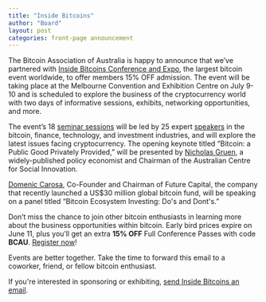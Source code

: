 ```yaml
---
title: "Inside Bitcoins"
author: "Board"
layout: post
categories: front-page announcement
---
```


The Bitcoin Association of Australia is happy to announce that we’ve 
partnered with [Inside Bitcoins Conference and Expo](http://www.mediabistro.com/insidebitcoins/australia/?c=ibaubcauem), 
the largest bitcoin event worldwide, to offer members 15% OFF admission. The event will be taking place at the Melbourne Convention and Exhibition Centre on July 9-10 and is scheduled to explore the business of the cryptocurrency world with two days of informative sessions, exhibits, networking opportunities, and more.

The event’s 18 [seminar sessions](http://www.mediabistro.com/insidebitcoins/australia/agenda.asp?c=ibaubcauem) 
will be led by 25 expert [speakers](http://www.mediabistro.com/insidebitcoins/australia/agenda.asp?c=ibaubcauem) in the bitcoin, finance, 
technology, and investment industries, and will explore the 
latest issues facing cryptocurrency. The opening keynote titled 
“Bitcoin: a Public Good Privately Provided,” will be presented 
by [Nicholas Gruen](http://www.mediabistro.com/insidebitcoins/australia/speakers.asp?c=bcausbmmem#nicholasgruen), a widely-published policy economist and 
Chairman of the Australian Centre for Social Innovation. 

[Domenic Carosa](http://www.mediabistro.com/insidebitcoins/australia/speakers.asp?c=ibaubcauem#domeniccarosa), Co-Founder and Chairman of Future Capital, the company that recently launched a US$30 million global bitcoin fund, will be speaking on a panel titled “Bitcoin Ecosystem Investing: Do's and Dont's.” 

Don’t miss the chance to join other bitcoin enthusiasts in 
learning more about the business opportunities within bitcoin. 
Early bird prices expire on June 11, plus you’ll get an extra 
**15% OFF** Full Conference Passes with code **BCAU**. 
[Register now](http://www.mediabistro.com/insidebitcoins/australia/register.asp?c=ibaubcauem)!

Events are better together. Take the time to forward this email to a coworker, friend, or fellow bitcoin enthusiast. 

If you're interested in sponsoring or exhibiting, 
[send Inside Bitcoins an email](mailto:frank@mediabistro.com). 

